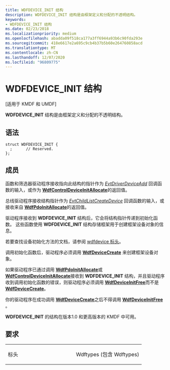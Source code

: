 ```yaml
---
title: WDFDEVICE_INIT 结构
description: WDFDEVICE_INIT 结构是由框架定义和分配的不透明结构。
keywords:
- WDFDEVICE_INIT 结构
ms.date: 02/23/2018
ms.localizationpriority: medium
ms.openlocfilehash: abadda09f518ca177a3ff6944a93b6c90fda293e
ms.sourcegitcommit: 418e6617e2a695c9cb4b37b5b60e264760858acd
ms.translationtype: MT
ms.contentlocale: zh-CN
ms.lasthandoff: 12/07/2020
ms.locfileid: "96809775"
---
```

# <a name="wdfdevice_init-structure"></a>WDFDEVICE_INIT 结构


\[适用于 KMDF 和 UMDF\]

**WDFDEVICE_INIT** 结构是由框架定义和分配的不透明结构。

<a name="syntax"></a>语法
------

```ManagedCPlusPlus
struct WDFDEVICE_INIT {
  ;      // Reserved.
};
```

<a name="members"></a>成员
----------

函数和筛选器驱动程序接收指向此结构的指针作为 [*EvtDriverDeviceAdd*](/windows-hardware/drivers/ddi/wdfdriver/nc-wdfdriver-evt_wdf_driver_device_add) 回调函数的输入，或作为 [**WdfControlDeviceInitAllocate**](/windows-hardware/drivers/ddi/wdfcontrol/nf-wdfcontrol-wdfcontroldeviceinitallocate)的返回值。

总线驱动程序接收结构指针作为 [*EvtChildListCreateDevice*](/windows-hardware/drivers/ddi/wdfchildlist/nc-wdfchildlist-evt_wdf_child_list_create_device) 回调函数的输入，或接收来自 [**WdfPdoInitAllocate**](/windows-hardware/drivers/ddi/wdfpdo/nf-wdfpdo-wdfpdoinitallocate)的返回值。

驱动程序接收到 **WDFDEVICE_INIT** 结构后，它会将结构指针传递到初始化函数。
这些函数使用 **WDFDEVICE_INIT** 结构存储框架用于创建框架设备对象的信息。

若要查找设备初始化方法的文档，请参阅 [wdfdevice 标头](/windows-hardware/drivers/ddi/wdfdevice/)。

调用初始化函数后，驱动程序必须调用 [**WdfDeviceCreate**](/windows-hardware/drivers/ddi/wdfdevice/nf-wdfdevice-wdfdevicecreate) 来创建框架设备对象。

如果驱动程序已通过调用 [**WdfPdoInitAllocate**](/windows-hardware/drivers/ddi/wdfpdo/nf-wdfpdo-wdfpdoinitallocate)或 [**WdfControlDeviceInitAllocate**](/windows-hardware/drivers/ddi/wdfcontrol/nf-wdfcontrol-wdfcontroldeviceinitallocate)接收到 **WDFDEVICE_INIT** 结构，并且驱动程序收到调用初始化函数的错误，则驱动程序必须调用 [**WdfDeviceInitFree**](/windows-hardware/drivers/ddi/wdfdevice/nf-wdfdevice-wdfdeviceinitfree)而不是 [**WdfDeviceCreate**](/windows-hardware/drivers/ddi/wdfdevice/nf-wdfdevice-wdfdevicecreate)。

你的驱动程序在成功调用 [**WdfDeviceCreate**](/windows-hardware/drivers/ddi/wdfdevice/nf-wdfdevice-wdfdevicecreate)之后不得调用 [**WdfDeviceInitFree**](/windows-hardware/drivers/ddi/wdfdevice/nf-wdfdevice-wdfdeviceinitfree) 。

**WDFDEVICE_INIT** 的结构在版本1.0 和更高版本的 KMDF 中可用。


<a name="requirements"></a>要求
------------

<table>
<colgroup>
<col width="50%" />
<col width="50%" />
</colgroup>
<tbody>
<tr class="odd">
<td><p>标头</p></td>
<td>Wdftypes (包含 Wdftypes) </td>
</tr>
</tbody>
</table>
